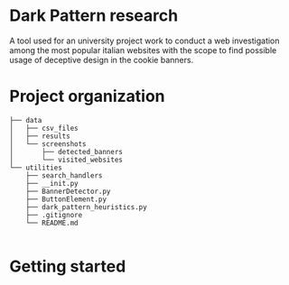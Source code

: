 # Dark Pattern research

A tool used for an university project work to conduct a web investigation among the most popular italian websites with the scope to find possible usage of deceptive design in the cookie banners.

# Project organization


```
├── data
│   ├── csv_files
│   ├── results
│   └── screenshots
│       ├── detected_banners
│       └── visited_websites
└── utilities
    ├── search_handlers
    ├── __init.py
    ├── BannerDetector.py
    ├── ButtonElement.py
    ├── dark_pattern_heuristics.py
    ├── .gitignore
    └── README.md
    
```


# Getting started
